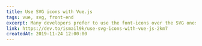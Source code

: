 ```yaml
---
title: Use SVG icons with Vue.js
tags: vue, svg, front-end
excerpt: Many developers prefer to use the font-icons over the SVG ones because it has a simpler syntax, and it integrates seamlessly with almost any front-end component library. In this article, I will try to demonstrate the technics I follow to make it easily to SVG icons.
link: https://dev.to/ismail9k/use-svg-icons-with-vue-js-2km7
createdAt: 2019-11-24 12:00:00
---
```


